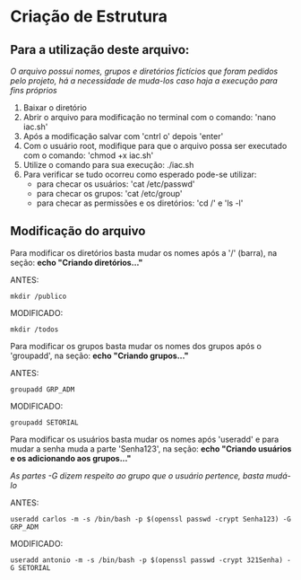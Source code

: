 # Criação de Estrutura

## Para a utilização deste arquivo:

*O arquivo possui nomes, grupos e diretórios fictícios que foram pedidos pelo projeto, há a necessidade de muda-los caso haja a execução para fins próprios*

  1. Baixar o diretório
  2. Abrir o arquivo para modificação no terminal com o comando: 'nano iac.sh'
  3. Após a modificação salvar com 'cntrl o' depois 'enter'
  4. Com o usuário root, modifique para que o arquivo possa ser executado com o comando: 'chmod +x iac.sh'
  5. Utilize o comando para sua execução: ./iac.sh
  6. Para verificar se tudo ocorreu como esperado pode-se utilizar:
      - para checar os usuários: 'cat /etc/passwd'
      - para checar os grupos: 'cat /etc/group'
      - para checar as permissões e os diretórios: 'cd /' e 'ls -l'

## Modificação do arquivo

Para modificar os diretórios basta mudar os nomes após a '/' (barra), na seção: **echo "Criando diretórios..."**

ANTES:

    mkdir /publico

MODIFICADO:

    mkdir /todos

Para modificar os grupos basta mudar os nomes dos grupos após o 'groupadd', na seção: **echo "Criando grupos..."**

ANTES:

    groupadd GRP_ADM

MODIFICADO:

    groupadd SETORIAL

Para modificar os usuários basta mudar os nomes após 'useradd' e para mudar a senha muda a parte 'Senha123', na seção: **echo "Criando usuários e os adicionando aos grupos..."**

*As partes -G dizem respeito ao grupo que o usuário pertence, basta mudá-lo*

ANTES:

    useradd carlos -m -s /bin/bash -p $(openssl passwd -crypt Senha123) -G GRP_ADM

MODIFICADO:

    useradd antonio -m -s /bin/bash -p $(openssl passwd -crypt 321Senha) -G SETORIAL
